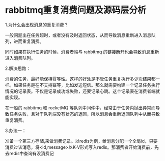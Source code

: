 # rabbitmq重复消费问题及源码层分析

1.为什么会出现消息的重复消费？

一般问题出在任务超时，或者没有及时返回状态，从而导致消息重新进入消息队列，进而重复消费。

同时如果在执行任务的时候，消费者端与 rabbitmq 的链接断开也会导致消息重新进入消费队列。

2.解决思路：

消费的任务，最好能保持幂等性。这样的好处是不管任务重复执行多少次结果都一样。如果任务是在不支持幂等，比如发送短信。那么就需要构建一个记录任务执行情况的记录表。不仅是记录成功或失败，还要记录心跳。这个记录表在消费者端就能实现。

在一般的 rabbitmq 和 rocketMQ 等队列中间件中，经常由于任务内抛出异常而导致任务失败，且对于队列端没有状态的返回，所以消息会重新返回队列中从而导致重复消费。

3.办法一：

准备一个第三方存储,来做消费记录。以redis为例，给消息分配一个全局id，只要消费过该消息，将<id,message>以K-V形式写入redis。那消费者开始消费前，先去redis中查询有没消费记